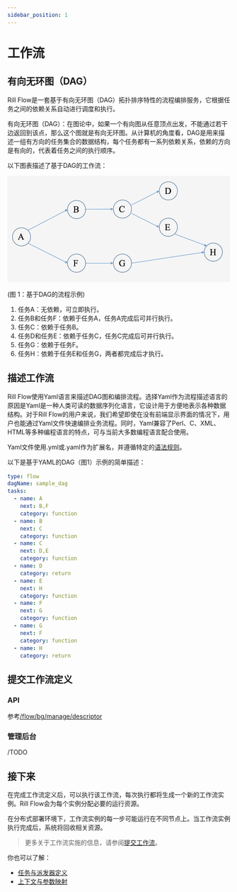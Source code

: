 ```yaml
---
sidebar_position: 1
---
```


# 工作流

## 有向无环图（DAG）

Rill Flow是一套基于有向无环图（DAG）拓扑排序特性的流程编排服务，它根据任务之间的依赖关系自动进行调度和执行。

有向无环图（DAG）：在图论中，如果一个有向图从任意顶点出发，不能通过若干边返回到该点，那么这个图就是有向无环图。从计算机的角度看，DAG是用来描述一组有方向的任务集合的数据结构，每个任务都有一系列依赖关系，依赖的方向是有向的，代表着任务之间的执行顺序。

以下图表描述了基于DAG的工作流：

![DAG](assets/dag_flow.png)

(图 1：基于DAG的流程示例)

1. 任务A：无依赖，可立即执行。
2. 任务B和任务F：依赖于任务A，任务A完成后可并行执行。
3. 任务C：依赖于任务B。
4. 任务D和任务E：依赖于任务C，任务C完成后可并行执行。
5. 任务G：依赖于任务F。
6. 任务H：依赖于任务E和任务G，两者都完成后才执行。

## 描述工作流

Rill Flow使用Yaml语言来描述DAG图和编排流程。选择Yaml作为流程描述语言的原因是Yaml是一种人类可读的数据序列化语言，它设计用于方便地表示各种数据结构。对于Rill Flow的用户来说，我们希望即使在没有前端显示界面的情况下，用户也能通过Yaml文件快速编排业务流程。同时，Yaml兼容了Perl、C、XML、HTML等多种编程语言的特点，可与当前大多数编程语言配合使用。

Yaml文件使用.yml或.yaml作为扩展名，并遵循特定的[语法规则](https://yaml.org/)。

以下是基于YAML的DAG（图1）示例的简单描述：

```yaml
type: flow
dagName: sample_dag
tasks:
  - name: A
    next: B,F
    category: function
  - name: B
    next: C
    category: function
  - name: C
    next: D,E
    category: function
  - name: D
    category: return
  - name: E
    next: H
    category: function
  - name: F
    next: G
    category: function
  - name: G
    next: F
    category: function
  - name: H
    category: return
```

## 提交工作流定义

### API

参考[/flow/bg/manage/descriptor](../07-api.md#创建工作流)

### 管理后台

/TODO

## 接下来

在完成工作流定义后，可以执行该工作流，每次执行都将生成一个新的工作流实例。Rill Flow会为每个实例分配必要的运行资源。

在分布式部署环境下，工作流实例的每一步可能运行在不同节点上。当工作流实例执行完成后，系统将回收相关资源。

> 更多关于工作流实施的信息，请参阅[提交工作流](../04-execution/01-execute.md)。

你也可以了解：

- [任务与派发器定义](../03-defination/02-task-and-dispatcher.md)
- [上下文与参数映射](../03-defination/04-context-and-mapping.md)
